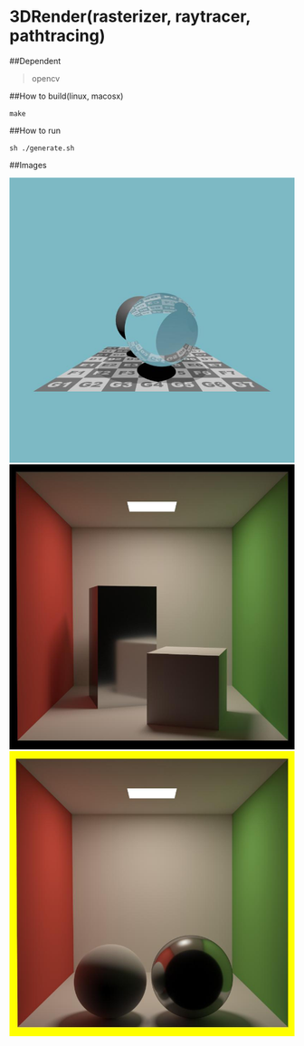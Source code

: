 # 3DRender(rasterizer, raytracer, pathtracing)


##Dependent

> opencv

##How to build(linux, macosx)

	make

##How to run

	sh ./generate.sh

##Images

![image](https://github.com/findstr/3DRender/blob/master/output/ray-whitted.jpg)
![image](https://github.com/findstr/3DRender/blob/master/output/path-cornellbox.jpg)
![image](https://github.com/findstr/3DRender/blob/master/output/path-sphere.jpg)

